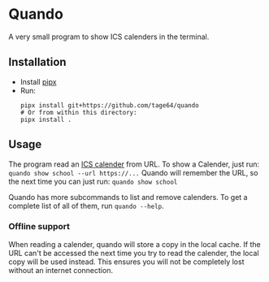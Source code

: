 # Quando

A very small program to show ICS calenders in the terminal.

## Installation

* Install [pipx][2]
* Run:
    ```
    pipx install git+https://github.com/tage64/quando
    # Or from within this directory:
    pipx install .
    ```

## Usage

The program read an [ICS calender][3] from URL.
To show a Calender, just run:
    ```
    quando show school --url https://...
    ```
Quando will remember the URL, so the next time you can just run:
    ```
    quando show school
    ```

Quando has more subcommands to list and remove calenders.
To get a complete list of all of them, run `quando --help`.

### Offline support

When reading a calender, quando will store a copy in the local cache.
If the URL can't be accessed the next time you try to read the calender, the local copy will be used instead.
This ensures you will not be completely lost without an internet connection.

[1]: https://github.com/python-poetry/poetry
[2]: https://github.com/pypa/pipx
[3]: https://docs.fileformat.com/email/ics/
